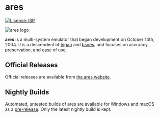 # ares
[![License: ISP](https://img.shields.io/badge/License-ISC-blue.svg)](https://github.com/higan-emu/ares/blob/master/LICENSE)

![ares logo](https://user-images.githubusercontent.com/12163923/128292077-6194fb1e-95c1-424f-903f-d8640de85f83.png)

**ares** is a multi-system emulator that began development on October 14th, 2004.
It is a descendent of [higan](https://github.com/higan-emu/higan) and [bsnes](https://github.com/bsnes-emu/bsnes/), and focuses on accuracy, preservation, and ease of use.

Official Releases
-----------------

Official releases are available from
[the ares website](https://ares-emulator.github.io).

Nightly Builds
--------------

Automated, untested builds of ares are available for Windows and macOS as a [pre-release](https://github.com/higan-emu/ares/releases/tag/nightly). 
Only the latest nightly build is kept.
